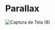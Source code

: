 # Parallax




![Captura de Tela (8)](https://user-images.githubusercontent.com/100007663/222517074-26ddae0b-6f0e-4708-a100-c82fcdce8e1c.png)
